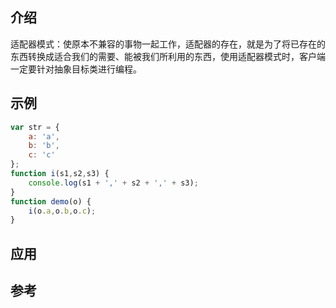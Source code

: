 ## 介绍
适配器模式：使原本不兼容的事物一起工作，适配器的存在，就是为了将已存在的东西转换成适合我们的需要、能被我们所利用的东西，使用适配器模式时，客户端一定要针对抽象目标类进行编程。

## 示例
```javascript
var str = {
    a: 'a',
    b: 'b',
    c: 'c'
};
function i(s1,s2,s3) {
    console.log(s1 + ',' + s2 + ',' + s3);
}
function demo(o) {
    i(o.a,o.b,o.c);
}
```

## 应用

## 参考

